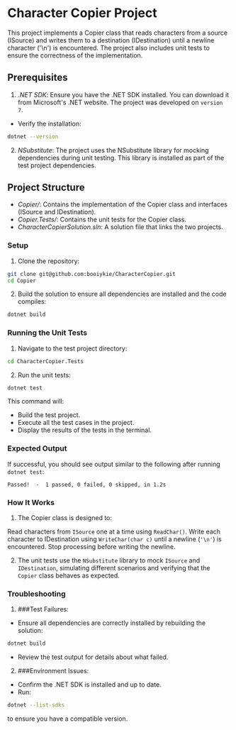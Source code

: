 # Character Copier Project

This project implements a Copier class that reads characters from a source (ISource) and writes them to a destination (IDestination) until a newline character ('\n') is encountered. The project also includes unit tests to ensure the correctness of the implementation.

## Prerequisites

1. *.NET SDK*: Ensure you have the .NET SDK installed. You can download it from Microsoft's .NET website. The project was developed on `version 7`.

- Verify the installation:

```bash
dotnet --version
```

2. *NSubstitute*: The project uses the NSubstitute library for mocking dependencies during unit testing. This library is installed as part of the test project dependencies.

## Project Structure

- *Copier/*: Contains the implementation of the Copier class and interfaces (ISource and IDestination).
- *Copier.Tests/*: Contains the unit tests for the Copier class.
- *CharacterCopierSolution.sln*: A solution file that links the two projects.

### Setup

1. Clone the repository:

```bash
git clone git@github.com:booiykie/CharacterCopier.git
cd Copier
```

2. Build the solution to ensure all dependencies are installed and the code compiles:

```bash
dotnet build
```

### Running the Unit Tests

1. Navigate to the test project directory:

```bash
cd CharacterCopier.Tests
```

2. Run the unit tests:

```bash
dotnet test
```

This command will:

- Build the test project.
- Execute all the test cases in the project.
- Display the results of the tests in the terminal.

### Expected Output

If successful, you should see output similar to the following after running `dotnet test`:

```
Passed!  -  1 passed, 0 failed, 0 skipped, in 1.2s
```

### How It Works

1. The Copier class is designed to:

Read characters from `ISource` one at a time using `ReadChar()`.
Write each character to IDestination using `WriteChar(char c)` until a newline (`'\n'`) is encountered.
Stop processing before writing the newline.

2. The unit tests use the `NSubstitute` library to mock `ISource` and `IDestination`, simulating different scenarios and verifying that the `Copier` class behaves as expected.

### Troubleshooting

1. ###Test Failures:

- Ensure all dependencies are correctly installed by rebuilding the solution:

```bash
dotnet build
```

- Review the test output for details about what failed.

2. ###Environment Issues:

- Confirm the .NET SDK is installed and up to date.
- Run:

```bash
dotnet --list-sdks
```

to ensure you have a compatible version.
